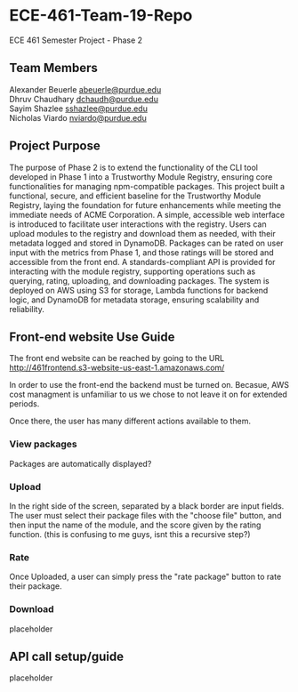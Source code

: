 # ECE-461-Team-19-Repo
ECE 461 Semester Project - Phase 2

## Team Members
Alexander Beuerle abeuerle@purdue.edu <br>
Dhruv Chaudhary dchaudh@purdue.edu <br>
Sayim Shazlee sshazlee@purdue.edu <br>
Nicholas Viardo nviardo@purdue.edu

## Project Purpose
The purpose of Phase 2 is to extend the functionality of the CLI tool developed in Phase 1 into a Trustworthy Module Registry, ensuring core functionalities for managing npm-compatible packages. This project built a functional, secure, and efficient baseline for the Trustworthy Module Registry, laying the foundation for future enhancements while meeting the immediate needs of ACME Corporation. A simple, accessible web interface is introduced to facilitate user interactions with the registry. Users can upload modules to the registry and download them as needed, with their metadata logged and stored in DynamoDB. Packages can be rated on user input with the metrics from Phase 1, and those ratings will be stored and accessible from the front end.  A standards-compliant API is provided for interacting with the module registry, supporting operations such as querying, rating, uploading, and downloading packages. The system is deployed on AWS using S3 for storage, Lambda functions for backend logic, and DynamoDB for metadata storage, ensuring scalability and reliability. 

## Front-end website Use Guide
The front end website can be reached by going to the URL <br>
http://461frontend.s3-website-us-east-1.amazonaws.com/

In order to use the front-end the backend must be turned on. Becasue, AWS cost managment is unfamiliar to us we chose to not leave it on for extended periods. 

Once there, the user has many different actions available to them. 

### View packages
Packages are automatically displayed? 

### Upload
In the right side of the screen, separated by a black border are input fields. The user must select their package files with the "choose file" button, and then input the name of the module, and the score given by the rating function. (this is confusing to me guys, isnt this a recursive step?)

### Rate
Once Uploaded, a user can simply press the "rate package" button to rate their package.

### Download
placeholder

## API call setup/guide
placeholder
